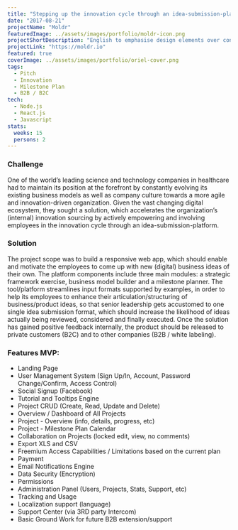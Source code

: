 ```yaml
---
title: "Stepping up the innovation cycle through an idea-submission-platform."
date: "2017-08-21"
projectName: "Moldr"
featuredImage: ../assets/images/portfolio/moldr-icon.png
projectShortDescription: "English to emphasise design elements over content. It's also called placeholder (or filler)."
projectLink: "https://moldr.io"
featured: true
coverImage: ../assets/images/portfolio/oriel-cover.png
tags:
  - Pitch
  - Innovation
  - Milestone Plan
  - B2B / B2C
tech:
  - Node.js
  - React.js
  - Javascript
stats:
  weeks: 15
  persons: 2
---
```



### Challenge
One of the world’s leading science and technology companies in healthcare had to maintain its position at 
the forefront by constantly evolving its existing business models as well as company culture towards a more 
agile and innovation-driven organization. Given the vast changing digital ecosystem, they sought a solution, 
which accelerates the organization’s (internal) innovation sourcing by actively empowering and involving 
employees in the innovation cycle through an idea-submission-platform.


### Solution
The project scope was to build a responsive web app, which should enable and motivate the employees to come 
up with new (digital) business ideas of their own. The platform components include three main modules: a 
strategic framework exercise, business model builder and a milestone planner. The tool/platform streamlines 
input formats supported by examples, in order to help its employees to enhance their articulation/structuring 
of business/product ideas, so that senior leadership gets accustomed to one single idea submission format, 
which should increase the likelihood of ideas actually being reviewed, considered and finally executed. Once 
the solution has gained positive feedback internally, the product should be released to private customers (B2C) 
and to other companies (B2B / white labeling).


### Features MVP:
- Landing Page
- User Management System (Sign Up/In, Account, Password Change/Confirm, Access Control)
- Social Signup (Facebook)
- Tutorial and Tooltips Engine
- Project CRUD (Create, Read, Update and Delete)
- Overview / Dashboard of All Projects
- Project - Overview (info, details, progress, etc)
- Project - Milestone Plan Calendar
- Collaboration on Projects (locked edit, view, no comments)
- Export XLS and CSV
- Freemium Access Capabilities / Limitations based on the current plan
- Payment
- Email Notifications Engine
- Data Security (Encryption)
- Permissions
- Administration Panel (Users, Projects, Stats, Support, etc)
- Tracking and Usage
- Localization support (language)
- Support Center (via 3RD party Intercom)
- Basic Ground Work for future B2B extension/support
